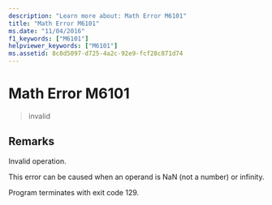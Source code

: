 ```yaml
---
description: "Learn more about: Math Error M6101"
title: "Math Error M6101"
ms.date: "11/04/2016"
f1_keywords: ["M6101"]
helpviewer_keywords: ["M6101"]
ms.assetid: 8c8d5097-d725-4a2c-92e9-fcf28c871d74
---
```

# Math Error M6101

> invalid

## Remarks

Invalid operation.

This error can be caused when an operand is NaN (not a number) or infinity.

Program terminates with exit code 129.
